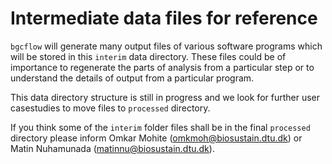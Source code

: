 # Intermediate data files for reference

`bgcflow` will generate many output files of various software programs which will be stored in this `interim` data directory. These files could be of importance to regenerate the parts of analysis from a particular step or to understand the details of output from a particular program.

This data directory structure is still in progress and we look for further user casestudies to move files to `processed` directory.

If you think some of the `interim` folder files shall be in the final `processed` directory please inform Omkar Mohite (omkmoh@biosustain.dtu.dk) or Matin Nuhamunada (matinnu@biosustain.dtu.dk). 
